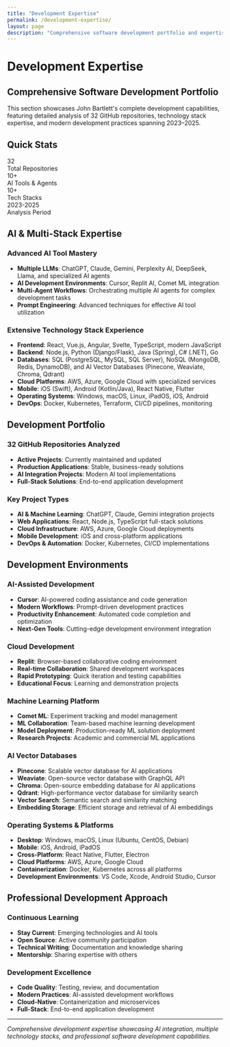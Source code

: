 ```yaml
---
title: "Development Expertise"
permalink: /development-expertise/
layout: page
description: "Comprehensive software development portfolio and expertise showcasing 32 GitHub repositories, AI integration, and modern technology stacks"
---
```


# Development Expertise

## Comprehensive Software Development Portfolio

This section showcases John Bartlett's complete development capabilities, featuring detailed analysis of 32 GitHub repositories, technology stack expertise, and modern development practices spanning 2023–2025.

## Quick Stats

<div class="stats-grid">
    <div class="stat-card">
        <div class="stat-number">32</div>
        <div class="stat-label">Total Repositories</div>
    </div>
    <div class="stat-card">
        <div class="stat-number">10+</div>
        <div class="stat-label">AI Tools & Agents</div>
    </div>
    <div class="stat-card">
        <div class="stat-number">10+</div>
        <div class="stat-label">Tech Stacks</div>
    </div>
    <div class="stat-card">
        <div class="stat-number">2023-2025</div>
        <div class="stat-label">Analysis Period</div>
    </div>
</div>

## AI & Multi-Stack Expertise

### **Advanced AI Tool Mastery**
- **Multiple LLMs**: ChatGPT, Claude, Gemini, Perplexity AI, DeepSeek, Llama, and specialized AI agents
- **AI Development Environments**: Cursor, Replit AI, Comet ML integration
- **Multi-Agent Workflows**: Orchestrating multiple AI agents for complex development tasks
- **Prompt Engineering**: Advanced techniques for effective AI tool utilization

### **Extensive Technology Stack Experience**
- **Frontend**: React, Vue.js, Angular, Svelte, TypeScript, modern JavaScript
- **Backend**: Node.js, Python (Django/Flask), Java (Spring), C# (.NET), Go
- **Databases**: SQL (PostgreSQL, MySQL, SQL Server), NoSQL (MongoDB, Redis, DynamoDB), and AI Vector Databases (Pinecone, Weaviate, Chroma, Qdrant)
- **Cloud Platforms**: AWS, Azure, Google Cloud with specialized services
- **Mobile**: iOS (Swift), Android (Kotlin/Java), React Native, Flutter
- **Operating Systems**: Windows, macOS, Linux, iPadOS, iOS, Android
- **DevOps**: Docker, Kubernetes, Terraform, CI/CD pipelines, monitoring

## Development Portfolio

### **32 GitHub Repositories Analyzed**
- **Active Projects**: Currently maintained and updated
- **Production Applications**: Stable, business-ready solutions
- **AI Integration Projects**: Modern AI tool implementations
- **Full-Stack Solutions**: End-to-end application development

### **Key Project Types**
- **AI & Machine Learning**: ChatGPT, Claude, Gemini integration projects
- **Web Applications**: React, Node.js, TypeScript full-stack solutions
- **Cloud Infrastructure**: AWS, Azure, Google Cloud deployments
- **Mobile Development**: iOS and cross-platform applications
- **DevOps & Automation**: Docker, Kubernetes, CI/CD implementations

## Development Environments

### **AI-Assisted Development**
- **Cursor**: AI-powered coding assistance and code generation
- **Modern Workflows**: Prompt-driven development practices
- **Productivity Enhancement**: Automated code completion and optimization
- **Next-Gen Tools**: Cutting-edge development environment integration

### **Cloud Development**
- **Replit**: Browser-based collaborative coding environment
- **Real-time Collaboration**: Shared development workspaces
- **Rapid Prototyping**: Quick iteration and testing capabilities
- **Educational Focus**: Learning and demonstration projects

### **Machine Learning Platform**
- **Comet ML**: Experiment tracking and model management
- **ML Collaboration**: Team-based machine learning development
- **Model Deployment**: Production-ready ML solution deployment
- **Research Projects**: Academic and commercial ML applications

### **AI Vector Databases**
- **Pinecone**: Scalable vector database for AI applications
- **Weaviate**: Open-source vector database with GraphQL API
- **Chroma**: Open-source embedding database for AI applications
- **Qdrant**: High-performance vector database for similarity search
- **Vector Search**: Semantic search and similarity matching
- **Embedding Storage**: Efficient storage and retrieval of AI embeddings

### **Operating Systems & Platforms**
- **Desktop**: Windows, macOS, Linux (Ubuntu, CentOS, Debian)
- **Mobile**: iOS, Android, iPadOS
- **Cross-Platform**: React Native, Flutter, Electron
- **Cloud Platforms**: AWS, Azure, Google Cloud
- **Containerization**: Docker, Kubernetes across all platforms
- **Development Environments**: VS Code, Xcode, Android Studio, Cursor

## Professional Development Approach

### **Continuous Learning**
- **Stay Current**: Emerging technologies and AI tools
- **Open Source**: Active community participation
- **Technical Writing**: Documentation and knowledge sharing
- **Mentorship**: Sharing expertise with others

### **Development Excellence**
- **Code Quality**: Testing, review, and documentation
- **Modern Practices**: AI-assisted development workflows
- **Cloud-Native**: Containerization and microservices
- **Full-Stack**: End-to-end application development

---

*Comprehensive development expertise showcasing AI integration, multiple technology stacks, and professional software development capabilities.*
